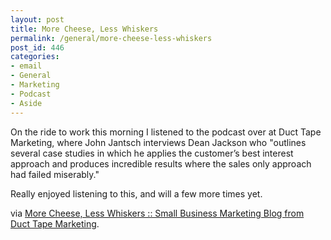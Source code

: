 ```yaml
---
layout: post
title: More Cheese, Less Whiskers
permalink: /general/more-cheese-less-whiskers
post_id: 446
categories:
- email
- General
- Marketing
- Podcast
- Aside
---
```


On the ride to work this morning I listened to the podcast over at Duct Tape Marketing, where John Jantsch interviews Dean Jackson who "outlines several case studies in which he applies the customer’s best interest approach and produces incredible results where the sales only approach had failed miserably."

Really enjoyed listening to this, and will a few more times yet.

via [More Cheese, Less Whiskers :: Small Business Marketing Blog from Duct Tape Marketing](http://www.ducttapemarketing.com/blog/2011/09/06/more-cheese-less-whiskers/).
